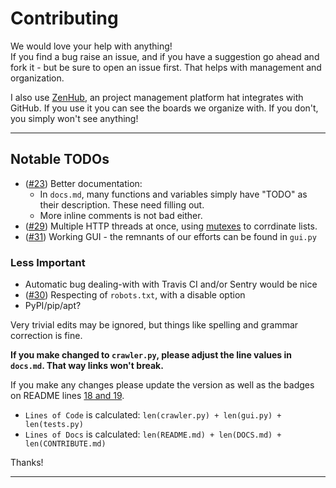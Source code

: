 # Contributing
We would love your help with anything!<br>
If you find a bug raise an issue, and if you have a suggestion go ahead and fork it - but be sure to open an issue first. That helps with management and organization.

I also use [ZenHub](https://www.zenhub.com/), an project management platform hat integrates with GitHub. If you use it you can see the boards we organize with. If you don't, you simply won't see anything!

***

## Notable TODOs

  - ([#23](https://github.com/rivermont/spidy/issues/23)) Better documentation:
    - In `docs.md`, many functions and variables simply have "TODO" as their description. These need filling out.
    - More inline comments is not bad either.
  - ([#29](https://github.com/rivermont/spidy/issues/29)) Multiple HTTP threads at once, using [mutexes](https://stackoverflow.com/questions/3310049/proper-use-of-mutexes-in-python) to corrdinate lists.
  - ([#31](https://github.com/rivermont/spidy/issues/31)) Working GUI - the remnants of our efforts can be found in `gui.py`

### Less Important

  - Automatic bug dealing-with with Travis CI and/or Sentry would be nice
  - ([#30](https://github.com/rivermont/spidy/issues/30)) Respecting of `robots.txt`, with a disable option
  - PyPI/pip/apt?

Very trivial edits may be ignored, but things like spelling and grammar correction is fine.

**If you make changed to `crawler.py`, please adjust the line values in `docs.md`. That way links won't break.**

If you make any changes please update the version as well as the badges on README lines [18 and 19](https://github.com/rivermont/spidy/blob/master/README.md#L18).

* `Lines of Code` is calculated: `len(crawler.py) + len(gui.py) + len(tests.py)`
* `Lines of Docs` is calculated: `len(README.md) + len(DOCS.md) + len(CONTRIBUTE.md)`

Thanks!

***
